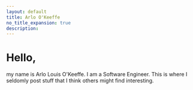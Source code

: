 ```yaml
---
layout: default
title: Arlo O'Keeffe
no_title_expansion: true
description: 
---
```

# Hello,

my name is Arlo Louis O'Keeffe. I am a Software Engineer. This is
where I seldomly post stuff that I think others might find interesting.
